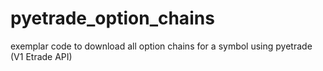 # pyetrade_option_chains
exemplar code to download all option chains for a symbol using pyetrade (V1 Etrade API)
